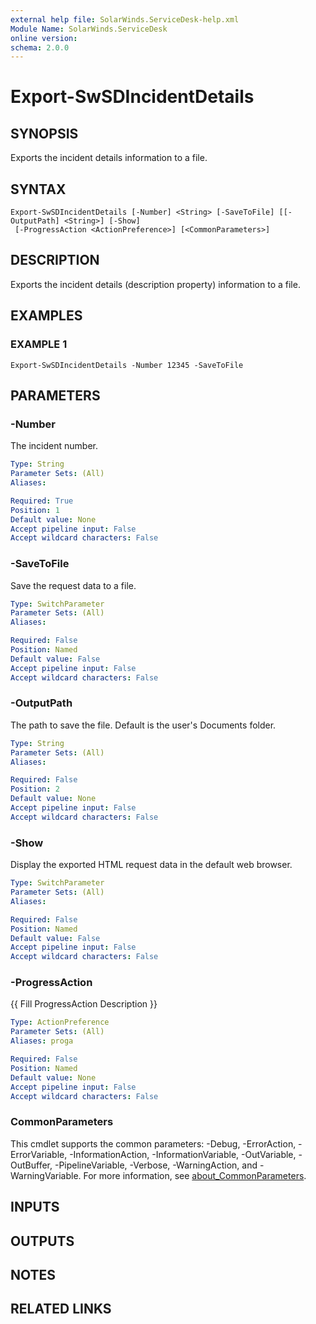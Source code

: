 ```yaml
---
external help file: SolarWinds.ServiceDesk-help.xml
Module Name: SolarWinds.ServiceDesk
online version:
schema: 2.0.0
---
```


# Export-SwSDIncidentDetails

## SYNOPSIS
Exports the incident details information to a file.

## SYNTAX

```
Export-SwSDIncidentDetails [-Number] <String> [-SaveToFile] [[-OutputPath] <String>] [-Show]
 [-ProgressAction <ActionPreference>] [<CommonParameters>]
```

## DESCRIPTION
Exports the incident details (description property) information to a file.

## EXAMPLES

### EXAMPLE 1
```
Export-SwSDIncidentDetails -Number 12345 -SaveToFile
```

## PARAMETERS

### -Number
The incident number.

```yaml
Type: String
Parameter Sets: (All)
Aliases:

Required: True
Position: 1
Default value: None
Accept pipeline input: False
Accept wildcard characters: False
```

### -SaveToFile
Save the request data to a file.

```yaml
Type: SwitchParameter
Parameter Sets: (All)
Aliases:

Required: False
Position: Named
Default value: False
Accept pipeline input: False
Accept wildcard characters: False
```

### -OutputPath
The path to save the file.
Default is the user's Documents folder.

```yaml
Type: String
Parameter Sets: (All)
Aliases:

Required: False
Position: 2
Default value: None
Accept pipeline input: False
Accept wildcard characters: False
```

### -Show
Display the exported HTML request data in the default web browser.

```yaml
Type: SwitchParameter
Parameter Sets: (All)
Aliases:

Required: False
Position: Named
Default value: False
Accept pipeline input: False
Accept wildcard characters: False
```

### -ProgressAction
{{ Fill ProgressAction Description }}

```yaml
Type: ActionPreference
Parameter Sets: (All)
Aliases: proga

Required: False
Position: Named
Default value: None
Accept pipeline input: False
Accept wildcard characters: False
```

### CommonParameters
This cmdlet supports the common parameters: -Debug, -ErrorAction, -ErrorVariable, -InformationAction, -InformationVariable, -OutVariable, -OutBuffer, -PipelineVariable, -Verbose, -WarningAction, and -WarningVariable. For more information, see [about_CommonParameters](http://go.microsoft.com/fwlink/?LinkID=113216).

## INPUTS

## OUTPUTS

## NOTES

## RELATED LINKS

